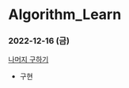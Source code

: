 # Algorithm_Learn
### 2022-12-16 (금)
[나머지 구하기](https://school.programmers.co.kr/learn/courses/30/lessons/120810)
- 구현
